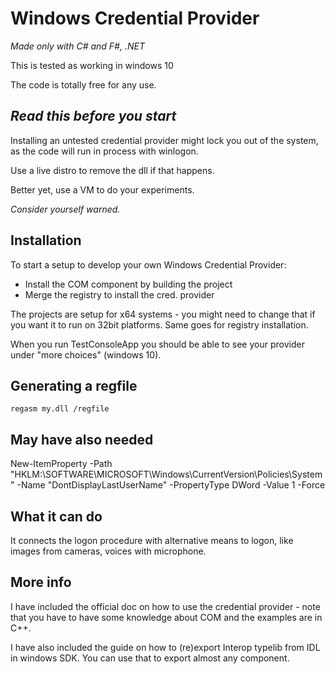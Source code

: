 
# Windows Credential Provider
_Made only with C# and F#, .NET_

This is tested as working in windows 10

The code is totally free for any use.

## *Read this before you start*

Installing an untested credential provider might lock you out of the system,
as the code will run in process with winlogon.

Use a live distro to remove the dll if that happens.

Better yet, use a VM to do your experiments.

_Consider yourself warned._

## Installation
To start a setup to develop your own Windows Credential Provider:
- Install the COM component by building the project
- Merge the registry to install the cred. provider

The projects are setup for x64 systems - you might need to change that if you want it to run on 32bit platforms. Same goes for registry installation.

When you run TestConsoleApp you should be able to see your provider under "more choices" (windows 10).

## Generating a regfile

`regasm my.dll /regfile`

## May have also needed

New-ItemProperty -Path "HKLM:\SOFTWARE\MICROSOFT\Windows\CurrentVersion\Policies\System\" -Name "DontDisplayLastUserName" -PropertyType DWord -Value 1 -Force

## What it can do
It connects the logon procedure with alternative means to logon, like images from cameras, voices with microphone.

## More info
I have included the official doc on how to use the credential provider - note that you have to have some knowledge about COM and the examples are in C++.

I have also included the guide on how to (re)export Interop typelib from IDL in windows SDK. You can use that to export almost any component.
